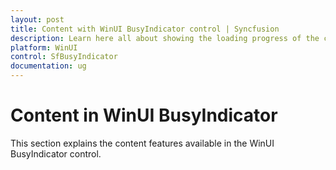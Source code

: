 ```yaml
---
layout: post
title: Content with WinUI BusyIndicator control | Syncfusion
description: Learn here all about showing the loading progress of the content with Syncfusion WinUI BusyIndicator Control.
platform: WinUI
control: SfBusyIndicator
documentation: ug
---
```


# Content in WinUI BusyIndicator

This section explains the content features available in the WinUI BusyIndicator control.
